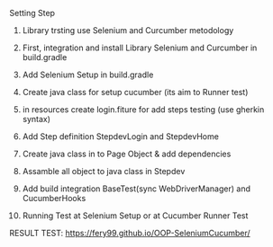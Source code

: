 Setting Step

1. Library trsting use Selenium and Curcumber metodology

2. First, integration and install Library Selenium and Curcumber in build.gradle

3. Add Selenium Setup in build.gradle 

4. Create java class for setup cucumber (its aim to Runner test)

5. in resources create login.fiture for add steps testing (use gherkin syntax)

6. Add Step definition StepdevLogin and StepdevHome

7. Create java class in to Page Object & add dependencies

8. Assamble all object to java class in Stepdev

9. Add build integration BaseTest(sync WebDriverManager) and CucumberHooks 

10. Running Test at Selenium Setup or at Cucumber Runner Test

RESULT TEST:
https://fery99.github.io/OOP-SeleniumCucumber/
